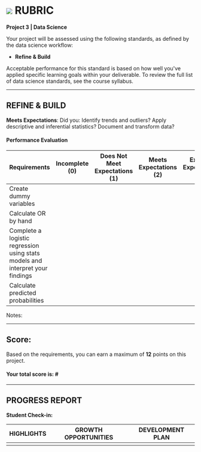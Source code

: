 # ![](https://ga-dash.s3.amazonaws.com/production/assets/logo-9f88ae6c9c3871690e33280fcf557f33.png) RUBRIC
**Project 3 | Data Science** 	 						

Your project will be assessed using the following standards, as defined by the data science workflow:

- **Refine & Build**

Acceptable performance for this standard is based on how well you've applied specific learning goals within your deliverable. To review the full list of data science standards, see the course syllabus.

---

## REFINE & BUILD
**Meets Expectations**: Did you: Identify trends and outliers? Apply descriptive and inferential statistics? Document and transform data?

#### Performance Evaluation

| Requirements | Incomplete (0) | Does Not Meet Expectations (1) | Meets Expectations (2) | Exceeds Expectations (3) |
|---|---|---|---|---|
| Create dummy variables | | | | |
| Calculate OR by hand | | | | |
| Complete a logistic regression using stats models and interpret your findings | | | | |
| Calculate predicted probabilities | | | | |

Notes:


---

## Score:
Based on the requirements, you can earn a maximum of  **12**  points on this project. 

#### Your total score is: **#**


---

## PROGRESS REPORT
**Student Check-in:**

|HIGHLIGHTS|GROWTH OPPORTUNITIES|DEVELOPMENT PLAN|
|---|---|---|
| | | |

